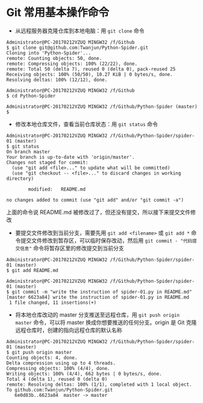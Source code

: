 # Git 常用基本操作命令
* 从远程服务器克隆仓库到本地电脑：用 ```git clone``` 命令
```
Administrator@PC-20170212VZUQ MINGW32 /f/Github
$ git clone git@github.com:Twanjun/Python-Spider.git
Cloning into 'Python-Spider'...
remote: Counting objects: 50, done.
remote: Compressing objects: 100% (22/22), done.
remote: Total 50 (delta 7), reused 0 (delta 0), pack-reused 25
Receiving objects: 100% (50/50), 10.27 KiB | 0 bytes/s, done.
Resolving deltas: 100% (12/12), done.

Administrator@PC-20170212VZUQ MINGW32 /f/Github
$ cd Python-Spider

Administrator@PC-20170212VZUQ MINGW32 /f/Github/Python-Spider (master)
$
```
* 修改本地仓库文件，查看当前仓库状态：用 ```git status``` 命令
```
Administrator@PC-20170212VZUQ MINGW32 /f/Github/Python-Spider/spider-01 (master)
$ git status
On branch master
Your branch is up-to-date with 'origin/master'.
Changes not staged for commit:
  (use "git add <file>..." to update what will be committed)
  (use "git checkout -- <file>..." to discard changes in working directory)

        modified:   README.md

no changes added to commit (use "git add" and/or "git commit -a")
```
上面的命令说 README.md 被修改过了，但还没有提交，所以接下来提交文件修改
* 要提交文件修改到当前分支，需要先用 ```git add <filename>``` 或 ```git add *``` 命令提交文件修改到暂存区，可以临时保存改动，然后用 ```git commit - "代码提交信息"``` 命令将暂存区里的修改提交到当前分支
```
Administrator@PC-20170212VZUQ MINGW32 /f/Github/Python-Spider/spider-01 (master)
$ git add README.md

Administrator@PC-20170212VZUQ MINGW32 /f/Github/Python-Spider/spider-01 (master)
$ git commit -m "write the instruction of spider-01.py in README.md"
[master 6623a84] write the instruction of spider-01.py in README.md
 1 file changed, 11 insertions(+)
```
* 将本地仓库改动的 master 分支推送至远程仓库，用 ```git push origin master``` 命令，可以将 master 换成你想要推送的任何分支。origin 是 Git 克隆远程仓库时，创建的指向远程仓库的默认名称
```
Administrator@PC-20170212VZUQ MINGW32 /f/Github/Python-Spider/spider-01 (master)
$ git push origin master
Counting objects: 4, done.
Delta compression using up to 4 threads.
Compressing objects: 100% (4/4), done.
Writing objects: 100% (4/4), 662 bytes | 0 bytes/s, done.
Total 4 (delta 1), reused 0 (delta 0)
remote: Resolving deltas: 100% (1/1), completed with 1 local object.
To github.com:Twanjun/Python-Spider.git
   6e0d83b..6623a84  master -> master
```
